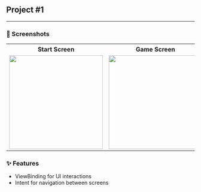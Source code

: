 ## Project #1 
---
### 📱 Screenshots
<table>
  <tr>
    <th>Start Screen</th>
    <th>Game Screen</th>
    <th>End Screen</th>
  </tr>
  <tr>
    <td><img src="https://github.com/user-attachments/assets/b25b4d67-9993-49be-9568-8d1cc6aeb9f4" width="250"></td>
    <td><img src="https://github.com/user-attachments/assets/4f51ee50-c840-4b46-8d8a-de9343b14e4e" width="250"></td>
    <td><img src="https://github.com/user-attachments/assets/e9d23633-750c-4d83-af51-5146f5966851" width="250"></td>
  </tr>
</table>

### ✨ Features

- ViewBinding for UI interactions  
- Intent for navigation between screens
